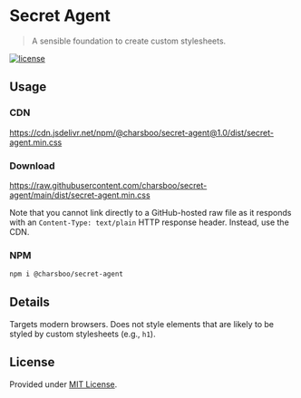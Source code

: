 # Secret Agent

> A sensible foundation to create custom stylesheets.

[![license][img-license]][url-license]

## Usage

### CDN

https://cdn.jsdelivr.net/npm/@charsboo/secret-agent@1.0/dist/secret-agent.min.css

### Download

https://raw.githubusercontent.com/charsboo/secret-agent/main/dist/secret-agent.min.css

Note that you cannot link directly to a GitHub-hosted raw file as it responds with an `Content-Type: text/plain` HTTP response header. Instead, use the CDN.

### NPM

```sh
npm i @charsboo/secret-agent
```

## Details

Targets modern browsers. Does not style elements that are likely to be styled by custom stylesheets (e.g., `h1`).

## License

Provided under [MIT License](https://opensource.org/licenses/MIT).

[img-license]: https://img.shields.io/badge/license-MIT-green?style=flat-square
[url-license]: LICENSE
